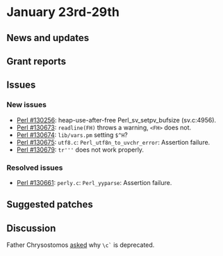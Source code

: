 # January 23rd-29th

## News and updates


## Grant reports


## Issues

### New issues

* [Perl #130256](http://rt.perl.org/Ticket/Display.html?id=130256):
  heap\-use\-after\-free Perl\_sv\_setpv\_bufsize \(sv\.c:4956\).
* [Perl #130673](http://rt.perl.org/Ticket/Display.html?id=130673):
  `readline(FH)` throws a warning, `<FH>` does not.
* [Perl #130674](http://rt.perl.org/Ticket/Display.html?id=130674):
  `lib/vars.pm` setting `$^H`?
* [Perl #130675](http://rt.perl.org/Ticket/Display.html?id=130675):
  `utf8.c`: `Perl_utf8n_to_uvchr_error`: Assertion failure.
* [Perl #130679](http://rt.perl.org/Ticket/Display.html?id=130679):
  `tr'''` does not work properly.

### Resolved issues

* [Perl #130661](http://rt.perl.org/Ticket/Display.html?id=130661):
  `perly.c`: `Perl_yyparse`: Assertion failure.

## Suggested patches

## Discussion

Father Chrysostomos
[asked](http://nntp.perl.org/group/perl.perl5.porters/242693)
why `` \c` `` is deprecated.
